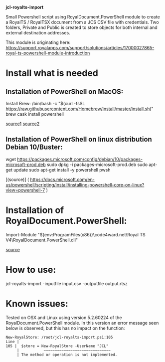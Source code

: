 **jcl-royalts-import**

Small Powershell script using RoyalDocument.PowerShell module to create a RoyalTS / RoyalTSX document from a JCS CSV file with credentials. Two folders, Private and Public is created to store objects for both internal and external destination addresses.

This module is originating here: https://support.royalapps.com/support/solutions/articles/17000027865-royal-ts-powershell-module-introduction

# Install what is needed

## Installation of PowerShell on MacOS:
Install Brew:
/bin/bash -c "$(curl -fsSL https://raw.githubusercontent.com/Homebrew/install/master/install.sh)"
brew cask install powershell

[source1](https://brew.sh/) [source2]( https://docs.microsoft.com/en-us/powershell/scripting/install/installing-powershell-core-on-macos?view=powershell-7 )

## Installation of PowerShell on linux distribution Debian 10/Buster:

wget https://packages.microsoft.com/config/debian/10/packages-microsoft-prod.deb
sudo dpkg -i packages-microsoft-prod.deb
sudo apt-get update
sudo apt-get install -y powershell
pwsh

[(source)] ( https://docs.microsoft.com/en-us/powershell/scripting/install/installing-powershell-core-on-linux?view=powershell-7 )

# Installation of RoyalDocument.PowerShell:
Import-Module "${env:ProgramFiles(x86)}\code4ward.net\Royal TS V4\RoyalDocument.PowerShell.dll"

[source]( https://support.royalapps.com/support/solutions/articles/17000027865-royal-ts-powershell-module-introduction )

# How to use:

jcl-royalts-import -inputfile input.csv -outputfile output.rtsz


# Known issues:

Tested on OSX and Linux using version 5.2.60224 of the RoyalDocument.PowerShell module. In this version an error message seen below is observed, but this has no impact on the function:

```PS /root> ./jcl-royalts-import.ps1
New-RoyalStore: /root/jcl-royalts-import.ps1:105
Line |
105 |  $store = New-RoyalStore -UserName "JCL"
     |           ~~~~~~~~~~~~~~~~~~~~~~~~~~~~~~
     | The method or operation is not implemented.
```
